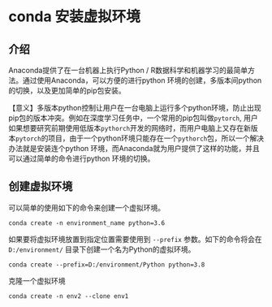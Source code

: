 # conda 安装虚拟环境

## 介绍
Anaconda提供了在一台机器上执行Python / R数据科学和机器学习的最简单方法。通过使用Anaconda，可以方便的进行python 环境的创建，多版本间python的切换，以及更加简单的pip包安装。

【意义】多版本python控制让用户在一台电脑上运行多个python环境，防止出现pip包的版本冲突。例如在深度学习任务中，一个常用的pip包叫做`pytorch`, 用户如果想要研究前期使用低版本`pythorch`开发的网络时，而用户电脑上又存在新版本`pytorch`的项目，由于一个python环境只能存在一个`pythorch`包，所以一个解决办法就是安装连个python 环境，而Anaconda就为用户提供了这样的功能，并且可以通过简单的命令进行python 环境的切换。

## 创建虚拟环境

可以简单的使用如下的命令来创建一个虚拟环境。

```shell
conda create -n environment_name python=3.6
```

如果要将虚拟环境放置到指定位置需要使用到 `--prefix` 参数。如下的命令将会在`D:/environment/` 目录下创建一个名为Python的虚拟环境。

```shell
conda create --prefix=D:/environment/Python python=3.8
```

克隆一个虚拟环境
```
conda create -n env2 --clone env1 
```




